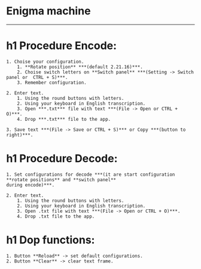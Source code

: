 # Enigma machine
***

h1 Procedure Encode:
=====================
	1. Choise your configuration.
		1. **Rotate position** ***(default 2.21.16)***.
		2. Choise switch letters on **Switch panel** ***(Setting -> Switch panel or  CTRL + S)***.
		3. Remember configuration.
		
	2. Enter text.
		1. Using the round buttons with letters.
		2. Using your keyboard in English transcription.
		3. Open ***.txt*** file with text ***(File -> Open or CTRL + O)***.
		4. Drop ***.txt*** file to the app.
	
	3. Save text ***(File -> Save or CTRL + S)*** or Copy ***(button to right)***.

h1 Procedure Decode:
=====================
	1. Set configurations for decode ***(it are start configuration **rotate positions** and **switch panel**
	during encode)***.
	
	2. Enter text.
		1. Using the round buttons with letters.
		2. Using your keyboard in English transcription.
		3. Open .txt file with text ***(File -> Open or CTRL + O)***.
		4. Drop .txt file to the app.
		
	
h1 Dop functions:
=====================
	1. Button **Reload** -> set default configurations.
	2. Button **Clear** -> clear text frame.
	

		